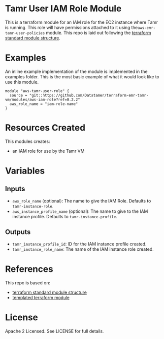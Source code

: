# Tamr User IAM Role Module
This is a terraform module for an IAM role for the EC2 instance where Tamr is running. This role will have permissions attached to it using the`aws-emr-tamr-user-policies` module.
This repo is laid out following the [terraform standard module structure](https://www.terraform.io/docs/modules/index.html#standard-module-structure).

# Examples
An inline example implementation of the module is implemented in the examples folder.
This is the most basic example of what it would look like to use this module.

```
module "aws-tamr-user-role" {
  source = "git::https://github.com/Datatamer/terraform-emr-tamr-vm/modules/aws-iam-role?ref=0.2.2"
  aws_role_name = "iam-role-name"
}
```

# Resources Created
This modules creates:
* an IAM role for use by the Tamr VM

# Variables
## Inputs
* `aws_role_name` (optional): The name to give the IAM Role. Defaults to `tamr-instance-role`.
* `aws_instance_profile_name` (optional): The name to give to the IAM instance profile. Defaults to `tamr-instance-profile`.

## Outputs
* `tamr_instance_profile_id`: ID for the IAM instance profile created.
* `tamr_instance_role_name`: The name of the IAM instance role created.

# References
This repo is based on:
* [terraform standard module structure](https://www.terraform.io/docs/modules/index.html#standard-module-structure)
* [templated terraform module](https://github.com/tmknom/template-terraform-module)

# License
Apache 2 Licensed. See LICENSE for full details.
